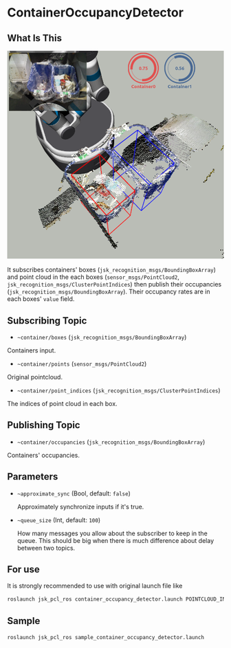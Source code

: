 # ContainerOccupancyDetector
## What Is This
![](images/container_occupancy_detector_rviz.png)

It subscribes containers' boxes (`jsk_recognition_msgs/BoundingBoxArray`) and point cloud in the each boxes (`sensor_msgs/PointCloud2`, `jsk_recognition_msgs/ClusterPointIndices`) then publish their occupancies (`jsk_recognition_msgs/BoundingBoxArray`). Their occupancy rates are in each boxes' `value` field.

## Subscribing Topic
* `~container/boxes` (`jsk_recognition_msgs/BoundingBoxArray`)

Containers input.

* `~container/points` (`sensor_msgs/PointCloud2`)

Original pointcloud.

* `~container/point_indices` (`jsk_recognition_msgs/ClusterPointIndices`)

The indices of point cloud in each box.

## Publishing Topic
* `~container/occupancies` (`jsk_recognition_msgs/BoundingBoxArray`)

Containers' occupancies.

## Parameters
* `~approximate_sync` (Bool, default: `false`)

  Approximately synchronize inputs if it's true.

* `~queue_size` (Int, default: `100`)

  How many messages you allow about the subscriber to keep in the queue.
  This should be big when there is much difference about delay between two topics.

## For use
It is strongly recommended to use with original launch file like

```bash
roslaunch jsk_pcl_ros container_occupancy_detector.launch POINTCLOUD_INPUT:=<your point cloud> CONTAINER_BOXES_INPUT:=<your containers>
```

## Sample

```bash
roslaunch jsk_pcl_ros sample_container_occupancy_detector.launch
```
